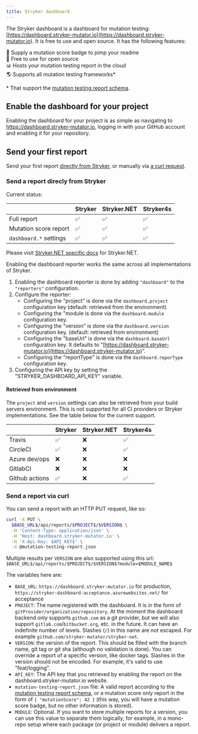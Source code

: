 ```yaml
---
title: Stryker dashboard
---
```


The Stryker dashboard is a dashboard for mutation testing: [https://dashboard.stryker-mutator.io](https://dashboard.stryker-mutator.io). It is free to use and open source. It has the following features:

🥇 Supply a mutation score badge to pimp your readme  
🤑 Free to use for open source  
📊 Hosts your mutation testing report in the cloud  
🌎 Supports all mutation testing frameworks\*

\* That support the [mutation testing report schema](https://github.com/stryker-mutator/mutation-testing-elements/tree/master/packages/mutation-testing-report-schema).

## Enable the dashboard for your project

Enabling the dashboard for your project is as simple as navigating to https://dashboard.stryker-mutator.io, logging in with your GitHub account and enabling it for your repository.

## Send your first report

Send your first report [directly from Stryker](#send-a-report-direcly-from-Stryker), or manually via [a curl request](#send-a-report-via-curl).

### Send a report direcly from Stryker

Current status:

|                        | Stryker | Stryker.NET | Stryker4s |
| ---------------------- | ------- | ----------- | --------- |
| Full report            | ✅      | ✅          | ✅        |
| Mutation score report  | ✅      | ✅          | ✅        |
| `dashboard.*` settings | ✅      | ✅          | ✅        |

Please visit [Stryker.NET specific docs](https://github.com/stryker-mutator/stryker-net/blob/master/docs/Reporters.md#dashboard-reporter) for Stryker.NET.

Enabling the dashboard reporter works the same across all implementations of Stryker.

1. Enabling the dashboard reporter is done by adding `"dashboard"` to the `"reporters"` configuration.
2. Configure the reporter:
   - Configuring the "project" is done via the `dashboard.project` configuration key (default: retrieved from the environment)
   - Configuring the "module is done via the `dashboard.module` configuration key.
   - Configuring the "version" is done via the `dashboard.version` configuration key. (default: retrieved from environment)
   - Configuring the "baseUrl" is done via the `dashboard.baseUrl` configuration key. It defaults to "[https://dashboard.stryker-mutator.io](https://dashboard.stryker-mutator.io)".
   - Configuring the "reportType" is done via the `dashboard.reporType` configuration key.
3. Configuring the API key by setting the "STRYKER_DASHBOARD_API_KEY" variable.

#### Retrieved from environment

The `project` and `version` settings can also be retrieved from your build servers environment. This is not supported for all CI providers or Stryker implementations. See the table below for the current support.

|                | Stryker | Stryker.NET | Stryker4s |
| -------------- | ------- | ----------- | --------- |
| Travis         | ✅      | ❌          | ✅        |
| CircleCI       | ✅      | ❌          | ✅        |
| Azure dev/ops  | ❌      | ❌          | ❌        |
| GitlabCI       | ❌      | ❌          | ❌        |
| Github actions | ✅      | ❌          | ✅        |

### Send a report via curl

You can send a report with an HTTP PUT request, like so:

```sh
curl -X PUT \
  $BASE_URL$/api/reports/$PROJECT$/$VERSION$ \
  -H 'Content-Type: application/json' \
  -H 'Host: dashboard.stryker-mutator.io' \
  -H 'X-Api-Key: $API_KEY$' \
  -d @mutation-testing-report.json
```

Multiple results per `VERSION` are also supported using this url: `$BASE_URL$/api/reports/$PROJECT$/$VERSION$?module=$MODULE_NAME$`

The variables here are:

- `BASE_URL`: `https://dashboard.stryker-mutator.io` for production, `https://stryker-dashboard-acceptance.azurewebsites.net/` for acceptance
- `PROJECT`: The name registered with the dashboard. It is in the form of `gitProvider/organization/repository`. At the moment the dashboard backend only supports `github.com` as a git provider, but we will also support `gitlab.com`/`bitbucket.org`, etc. in the future. It can have an indefinite number of levels. Slashes (`/`) in this name are _not_ escaped. For example `github.com/stryker-mutator/stryker-net`.
- `VERSION`: the version of the report. This should be filled with the branch name, git tag or git sha (although no validation is done). You can override a report of a specific version, like docker tags. Slashes in the version should not be encoded. For example, it's valid to use "feat/logging".
- `API_KEY`: The API key that you retrieved by enabling the report on the dashboard.stryker-mutator.io website.
- `mutation-testing-report.json` file: A valid report according to the [mutation testing report schema](https://github.com/stryker-mutator/mutation-testing-elements/tree/master/packages/mutation-testing-report-schema), or a mutation score only report in the form of `{ "mutationScore": 42 }` (this way, you will have a mutation score badge, but no other information is stored).
- `MODULE`: Optional. If you want to store multiple reports for a version, you can use this value to separate them logically, for example, in a mono-repo setup where each package (or project or module) delivers a report.
